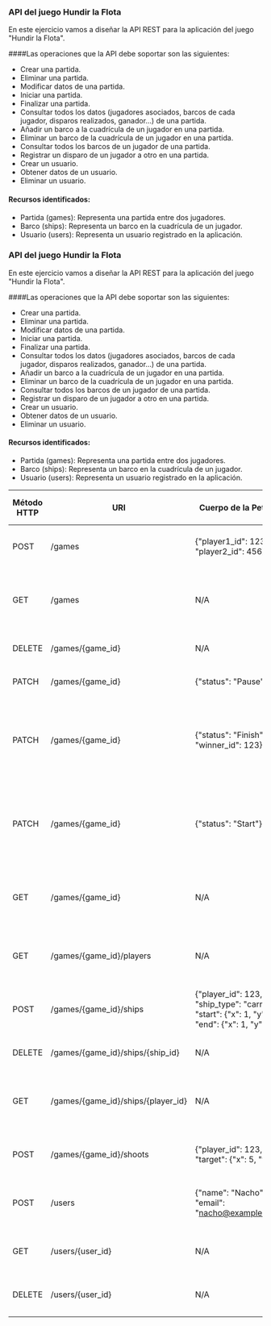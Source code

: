 ### API del juego Hundir la Flota

En este ejercicio vamos a diseñar la API REST para la aplicación del juego "Hundir la Flota".

####Las operaciones que la API debe soportar son las siguientes:

- Crear una partida.
- Eliminar una partida.
- Modificar datos de una partida.
- Iniciar una partida.
- Finalizar una partida.
- Consultar todos los datos (jugadores asociados, barcos de cada jugador, disparos realizados, ganador...) de una
  partida.
- Añadir un barco a la cuadrícula de un jugador en una partida.
- Eliminar un barco de la cuadrícula de un jugador en una partida.
- Consultar todos los barcos de un jugador de una partida.
- Registrar un disparo de un jugador a otro en una partida.
- Crear un usuario.
- Obtener datos de un usuario.
- Eliminar un usuario.

#### Recursos identificados:

- Partida (games): Representa una partida entre dos jugadores.
- Barco (ships): Representa un barco en la cuadrícula de un jugador.
- Usuario (users): Representa un usuario registrado en la aplicación.

### API del juego Hundir la Flota

En este ejercicio vamos a diseñar la API REST para la aplicación del juego "Hundir la Flota".

####Las operaciones que la API debe soportar son las siguientes:

- Crear una partida.
- Eliminar una partida.
- Modificar datos de una partida.
- Iniciar una partida.
- Finalizar una partida.
- Consultar todos los datos (jugadores asociados, barcos de cada jugador, disparos realizados, ganador...) de una
  partida.
- Añadir un barco a la cuadrícula de un jugador en una partida.
- Eliminar un barco de la cuadrícula de un jugador en una partida.
- Consultar todos los barcos de un jugador de una partida.
- Registrar un disparo de un jugador a otro en una partida.
- Crear un usuario.
- Obtener datos de un usuario.
- Eliminar un usuario.

#### Recursos identificados:

- Partida (games): Representa una partida entre dos jugadores.
- Barco (ships): Representa un barco en la cuadrícula de un jugador.
- Usuario (users): Representa un usuario registrado en la aplicación.

| Método HTTP | URI                                | Cuerpo de la Petición                                                                          | Cuerpo de la Respuesta                                                                                                                  | Códigos de Respuesta                                                     |
|-------------|------------------------------------|------------------------------------------------------------------------------------------------|-----------------------------------------------------------------------------------------------------------------------------------------|--------------------------------------------------------------------------|
| POST        | /games                             | {"player1_id": 123, "player2_id": 456}                                                         | {"game_id": 789, "player1_id": 123, "player2_id": 456}                                                                                  | 201 Created  400 Bad Request                                             |
| GET         | /games                             | N/A                                                                                            | {"games": [{"game_id": 789, "player1_id": 123, "player2_id": 456, "status": "In progress", "winner_id": null, "turn": "player1"}, ...]} | 200 OK                                                                   |
| DELETE      | /games/{game_id}                   | N/A                                                                                            | {"message": "Game deleted"}                                                                                                             | 200 OK  <br/>404 Not Found                                               |
| PATCH       | /games/{game_id}                   | {"status": "Pause"}                                                                            | {"game_id": 789, "status": "Pause"}                                                                                                     | 200 OK  <br/>400 Bad Request                                             |
| PATCH       | /games/{game_id}                   | {"status": "Finish", "winner_id": 123}                                                         | {"message": "Game finished", "winner_id": 123}                                                                                          | 200 OK  <br/>400 Bad Request <br/>404 Not Found   <br/> 500 Server Error |
| PATCH       | /games/{game_id}                   | {"status": "Start"}                                                                            | {"game_id": 789, "status": "In progress"}                                                                                               | 200 OK  <br/>400 Bad Request <br/>404 Not Found   <br/> 500 Server Error |
| GET         | /games/{game_id}                   | N/A                                                                                            | {"game_id": 789, "player1_id": 123, "player2_id": 456, "status": "In progress", "winner_id": null, "turn": "player1"}                   | 200 OK <br/> 404 Not Found                                               |
| GET         | /games/{game_id}/players           | N/A                                                                                            | {"players": [{"player_id": 123, "name": "Nacho"}, {"player_id": 456, "name": "Carlos"}]}                                                | 200 OK                                                                   |
| POST        | /games/{game_id}/ships             | {"player_id": 123, "ship_type": "carrier", "start": {"x": 1, "y": 1}, "end": {"x": 1, "y": 4}} | {"ship_id": 101, "player_id": 123, "ship_type": "carrier", "start": {"x": 1, "y": 1}, "end": {"x": 1, "y": 4}}                          | 201 Created 400 Bad Request                                              |
| DELETE      | /games/{game_id}/ships/{ship_id}   | N/A                                                                                            | {"message": "Ship deleted"}                                                                                                             | 200 OK  <br/>404 Not Found                                               |
| GET         | /games/{game_id}/ships/{player_id} | N/A                                                                                            | {"ships": [{"ship_id": 101, "player_id": 123, "ship_type": "carrier", "start": {"x": 1, "y": 1}, "end": {"x": 1, "y": 4}}, ...]}        | 200 OK                                                                   |
| POST        | /games/{game_id}/shoots            | {"player_id": 123, "target": {"x": 5, "y": 5}}                                                 | {"shoot_id": 201, "player_id": 123, "target": {"x": 5, "y": 5}, "result": "Hit"}                                                        | 201 Created  <br/>400 Bad Request                                        |
| POST        | /users                             | {"name": "Nacho", "email": "nacho@example.com"}                                                | {"user_id": 123, "name": "Nacho", "email": "nacho@example.com"}                                                                         | 201 Created <br/> 500 Server Error                                       |
| GET         | /users/{user_id}                   | N/A                                                                                            | {"user_id": 123, "name": "Nacho", "email": "nacho@example.com"}                                                                         | 200 OK <br/> 404 Not Found                                               |
| DELETE      | /users/{user_id}                   | N/A                                                                                            | {"message": "User deleted"}                                                                                                             | 200 OK  <br/>500 Server Error                                            |
